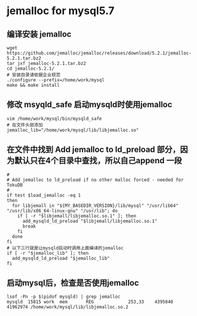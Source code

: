 # jemalloc for mysql5.7

## 编译安装 jemalloc

```shell
wget https://github.com/jemalloc/jemalloc/releases/download/5.2.1/jemalloc-5.2.1.tar.bz2
tar jxf jemalloc-5.2.1.tar.bz2
cd jemalloc-5.2.1/
# 安装目录请依据企业规范
./configure --prefix=/home/work/mysql
make && make install
```

## 修改 msyqld_safe 启动mysqld时使用jemalloc

```shell
vim /home/work/mysql/bin/mysqld_safe
# 在文件头部添加
jemalloc_lib="/home/work/mysql/lib/libjemalloc.so"
```

## 在文件中找到 Add jemalloc to ld_preload 部分，因为默认只在4个目录中查找，所以自己append 一段

```shell
#
# Add jemalloc to ld_preload if no other malloc forced - needed for TokuDB
#
if test $load_jemalloc -eq 1
then
  for libjemall in "${MY_BASEDIR_VERSION}/lib/mysql" "/usr/lib64" "/usr/lib/x86_64-linux-gnu" "/usr/lib"; do
    if [ -r "$libjemall/libjemalloc.so.1" ]; then
      add_mysqld_ld_preload "$libjemall/libjemalloc.so.1"
      break
    fi
  done
fi
# 以下三行就是让mysqld启动时调用上面编译的jemalloc
if [ -r "$jemalloc_lib" ]; then
  add_mysqld_ld_preload "$jemalloc_lib"
fi
```

## 启动mysql后，检查是否使用jemalloc

```shell
lsof -Pn -p $(pidof mysqld) | grep jemalloc
mysqld  15815 work  mem       REG             253,33    4395840 41962974 /home/work/mysql/lib/libjemalloc.so.2
```
